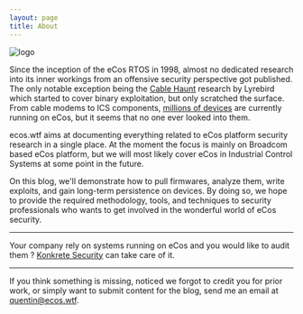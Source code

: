 ```yaml
---
layout: page
title: About
---
```


![logo]({{site.url}}/assets/ecos_wtf_logo_head.png)

Since the inception of the eCos RTOS in 1998, almost no dedicated research into its inner workings from an offensive security perspective got published. The only notable exception being the [Cable Haunt](https://cablehaunt.com/) research by Lyrebird which started to cover binary exploitation, but only scratched the surface. From cable modems to ICS components, [millions of devices](https://www.ecoscentric.com/ecos/examples.shtml) are currently running on eCos, but it seems that no one ever looked into them.

ecos.wtf aims at documenting everything related to eCos platform security research in a single place. At the moment the focus is mainly on Broadcom based eCos platform, but we will most likely cover eCos in Industrial Control Systems at some point in the future.

On this blog, we'll demonstrate how to pull firmwares, analyze them, write exploits, and gain long-term persistence on devices. By doing so, we hope to provide the required methodology, tools, and techniques to security professionals who wants to get involved in the wonderful world of eCos security.

---

Your company rely on systems running on eCos and you would like to audit them ? [Konkrete Security](https://konkretesec.com) can take care of it.

---

If you think something is missing, noticed we forgot to credit you for prior work, or simply want to submit content for the blog, send me an email at [quentin@ecos.wtf](mailto:quentin@ecos.wtf).
